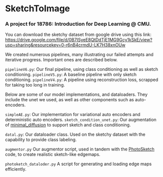 # SketchToImage
### A project for 18786: Introduction for Deep Learning @ CMU.

You can download the sketchy dataset from google drive using this link: https://drive.google.com/file/d/0B7ISyeE8QtDdTjE1MG9Gcy1kSkE/view?usp=sharing&resourcekey=0-r6nB4crmdU-LK7H38xnOUw

We created numerous pipelines, many illustrating our failed attempts and iterative progress.
Important ones are described below.


`pipelineV6.py`: Our final pipeline, using class conditioning as well as sketch conditioning.
`pipelineV5.py`: A baseline pipeline with only sketch conditioning.
`pipelineV4.py`: A pipeline using reconstruction loss, scrapped for taking too long in training.


Below are some of our model implementations, and dataloaders. They include the unet we used, 
as well as other components such as auto-encoders.


`simpleAE.py`: Our implementation for variational auto encoders and deterministic auto encoders.
`sketch_condition_unet.py`: Our augmentation of [minimal_diffusion](https://github.com/VSehwag/minimal-diffusion) to support sketch and class conditioning.

`datal.py`: Our dataloader class. Used on the sketchy dataset with the capability to provide class labeling.

`augmentor.py` Our augmentor script, used in tandem with the [PhotoSketch](https://github.com/mtli/PhotoSketch) code, to create realistic sketch-like edgemaps.

`photoketch_dataloder.py` A script for generating and loading edge maps efficiently.
